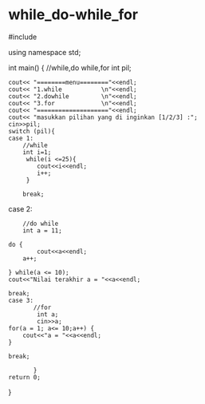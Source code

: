 # while_do-while_for

#include <iostream>

using namespace std;

int main()
{
    //while,do while,for
    int pil;

    cout<< "========menu========"<<endl;
    cout<< "1.while           \n"<<endl;
    cout<< "2.dowhile         \n"<<endl;
    cout<< "3.for             \n"<<endl;
    cout<< "===================="<<endl;
    cout<< "masukkan pilihan yang di inginkan [1/2/3] :";
    cin>>pil;
    switch (pil){
    case 1:
        //while
        int i=1;
         while(i <=25){
            cout<<i<<endl;
            i++;
         }

        break;
   case 2:

        //do while
        int a = 11;

	do {
			cout<<a<<endl;
		a++;

	} while(a <= 10);
	cout<<"Nilai terakhir a = "<<a<<endl;

	break;
    case 3:
           //for
            int a;
            cin>>a;
	for(a = 1; a<= 10;a++) {
		cout<<"a = "<<a<<endl;
    }

	break;

           }
    return 0;
}
